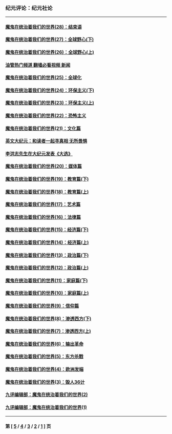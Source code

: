 ### 纪元评论：纪元社论
---
#### [魔鬼在统治着我们的世界(28)：结束语](../../pages/nsc422/n10936246.md?06230330) 
#### [魔鬼在统治着我们的世界(27)：全球野心(下)](../../pages/nsc422/n10928319.md?06230330) 
#### [魔鬼在统治着我们的世界(26)：全球野心(上)](../../pages/nsc422/n10900318.md?06230330) 
#### [油管热门频道 翻墙必看视频 新闻](ok?06230330)
#### [魔鬼在统治着我们的世界(25)：全球化](../../pages/nsc422/n10788205.md?06230330) 
#### [魔鬼在统治着我们的世界(24)：环保主义(下)](../../pages/nsc422/n10695307.md?06230330) 
#### [魔鬼在统治着我们的世界(23)：环保主义(上)](../../pages/nsc422/n10688613.md?06230330) 
#### [魔鬼在统治着我们的世界(22)：恐怖主义](../../pages/nsc422/n10614727.md?06230330) 
#### [魔鬼在统治着我们的世界(21)：文化篇](../../pages/nsc422/n10597706.md?06230330) 
#### [英文大纪元：和读者一起寻真相 无所畏惧](../../pages/nsc422/n12542027.md?06230330) 
#### [李洪志先生在大纪元发表《大选》](../../pages/nsc422/n12534746.md?06230330) 
#### [魔鬼在统治着我们的世界(20)：媒体篇](../../pages/nsc422/n10586579.md?06230330) 
#### [魔鬼在统治着我们的世界(19)：教育篇(下)](../../pages/nsc422/n10564808.md?06230330) 
#### [魔鬼在统治着我们的世界(18)：教育篇(上)](../../pages/nsc422/n10526970.md?06230330) 
#### [魔鬼在统治着我们的世界(17)：艺术篇](../../pages/nsc422/n10499093.md?06230330) 
#### [魔鬼在统治着我们的世界(16)：法律篇](../../pages/nsc422/n10485969.md?06230330) 
#### [魔鬼在统治着我们的世界(15)：经济篇(下)](../../pages/nsc422/n10469975.md?06230330) 
#### [魔鬼在统治着我们的世界(14)：经济篇(上)](../../pages/nsc422/n10457370.md?06230330) 
#### [魔鬼在统治着我们的世界(13)：政治篇(下)](../../pages/nsc422/n10448270.md?06230330) 
#### [魔鬼在统治着我们的世界(12)：政治篇(上)](../../pages/nsc422/n10444576.md?06230330) 
#### [魔鬼在统治着我们的世界(11)：家庭篇(下)](../../pages/nsc422/n10440961.md?06230330) 
#### [魔鬼在统治着我们的世界(10)：家庭篇(上)](../../pages/nsc422/n10435448.md?06230330) 
#### [魔鬼在统治着我们的世界(9)：信仰篇](../../pages/nsc422/n10432159.md?06230330) 
#### [魔鬼在统治着我们的世界(8)：渗透西方(下)](../../pages/nsc422/n10429603.md?06230330) 
#### [魔鬼在统治着我们的世界(7)：渗透西方(上)](../../pages/nsc422/n10426013.md?06230330) 
#### [魔鬼在统治着我们的世界(6)：输出革命](../../pages/nsc422/n10421536.md?06230330) 
#### [魔鬼在统治着我们的世界(5)：东方杀戮](../../pages/nsc422/n10417707.md?06230330) 
#### [魔鬼在统治着我们的世界(4)：欧洲发端](../../pages/nsc422/n10414890.md?06230330) 
#### [魔鬼在统治着我们的世界(3)：毁人36计](../../pages/nsc422/n10411583.md?06230330) 
#### [九评编辑部：魔鬼在统治着我们的世界(2)](../../pages/nsc422/n10410036.md?06230330) 
#### [九评编辑部：魔鬼在统治着我们的世界(1)](../../pages/nsc422/n10406825.md?06230330) 

---
#### 第 [ [5](./5.md?06230330) / [4](./4.md?06230330) / [3](./3.md?06230330) / [2](./2.md?06230330) / [1](./1.md?06230330) ] 页
